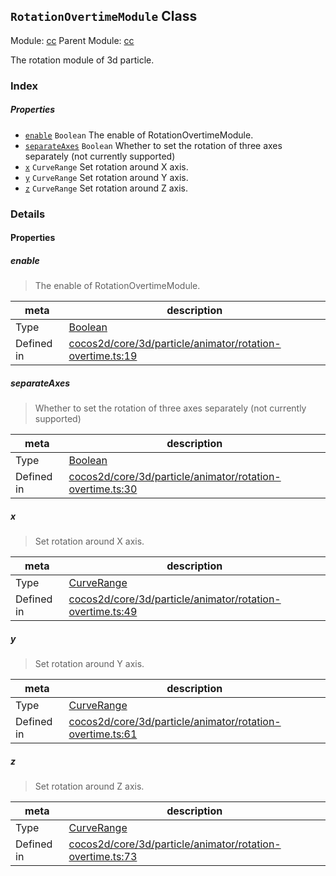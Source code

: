 ## `RotationOvertimeModule` Class



Module: [cc](../modules/cc.md)
Parent Module: [cc](../modules/cc.md)


The rotation module of 3d particle.



### Index

##### Properties

  - [`enable`](#enable) `Boolean` The enable of RotationOvertimeModule.
  - [`separateAxes`](#separateaxes) `Boolean` Whether to set the rotation of three axes separately (not currently supported)
  - [`x`](#x) `CurveRange` Set rotation around X axis.
  - [`y`](#y) `CurveRange` Set rotation around Y axis.
  - [`z`](#z) `CurveRange` Set rotation around Z axis.





### Details


#### Properties


##### enable

> The enable of RotationOvertimeModule.

| meta | description |
|------|-------------|
| Type | <a href="https://developer.mozilla.org/en/JavaScript/Reference/Global_Objects/Boolean" class="crosslink external" target="_blank">Boolean</a> |
| Defined in | [cocos2d/core/3d/particle/animator/rotation-overtime.ts:19](https://github.com/cocos-creator/engine/blob/76f37f407b386c997979b56dd0d3e99ac2c02cc4/cocos2d/core/3d/particle/animator/rotation-overtime.ts#L19) |



##### separateAxes

> Whether to set the rotation of three axes separately (not currently supported)

| meta | description |
|------|-------------|
| Type | <a href="https://developer.mozilla.org/en/JavaScript/Reference/Global_Objects/Boolean" class="crosslink external" target="_blank">Boolean</a> |
| Defined in | [cocos2d/core/3d/particle/animator/rotation-overtime.ts:30](https://github.com/cocos-creator/engine/blob/76f37f407b386c997979b56dd0d3e99ac2c02cc4/cocos2d/core/3d/particle/animator/rotation-overtime.ts#L30) |



##### x

> Set rotation around X axis.

| meta | description |
|------|-------------|
| Type | <a href="../classes/CurveRange.html" class="crosslink">CurveRange</a> |
| Defined in | [cocos2d/core/3d/particle/animator/rotation-overtime.ts:49](https://github.com/cocos-creator/engine/blob/76f37f407b386c997979b56dd0d3e99ac2c02cc4/cocos2d/core/3d/particle/animator/rotation-overtime.ts#L49) |



##### y

> Set rotation around Y axis.

| meta | description |
|------|-------------|
| Type | <a href="../classes/CurveRange.html" class="crosslink">CurveRange</a> |
| Defined in | [cocos2d/core/3d/particle/animator/rotation-overtime.ts:61](https://github.com/cocos-creator/engine/blob/76f37f407b386c997979b56dd0d3e99ac2c02cc4/cocos2d/core/3d/particle/animator/rotation-overtime.ts#L61) |



##### z

> Set rotation around Z axis.

| meta | description |
|------|-------------|
| Type | <a href="../classes/CurveRange.html" class="crosslink">CurveRange</a> |
| Defined in | [cocos2d/core/3d/particle/animator/rotation-overtime.ts:73](https://github.com/cocos-creator/engine/blob/76f37f407b386c997979b56dd0d3e99ac2c02cc4/cocos2d/core/3d/particle/animator/rotation-overtime.ts#L73) |






